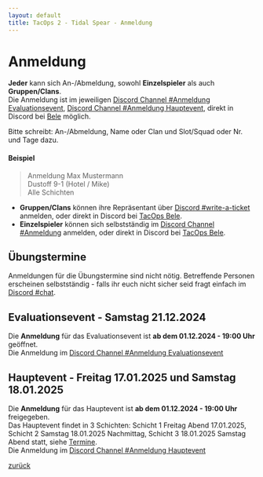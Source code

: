 ```yaml
---
layout: default
title: TacOps 2 - Tidal Spear - Anmeldung
---
```


# Anmeldung

**Jeder** kann sich An-/Abmeldung, sowohl **Einzelspieler** als auch **Gruppen/Clans**.  
Die Anmeldung ist im jeweiligen [Discord Channel #Anmeldung Evaluationsevent](), [Discord Channel #Anmeldung Hauptevent](), direkt in Discord bei [Bele](https://discordapp.com/users/chibi_mochizuki/) möglich.  

Bitte schreibt: An-/Abmeldung, Name oder Clan und Slot/Squad oder Nr. und Tage dazu.
#### Beispiel

> Anmeldung Max Mustermann\
> Dustoff 9-1 (Hotel / Mike)\
> Alle Schichten

* **Gruppen/Clans** können ihre Repräsentant über [Discord #write-a-ticket]() anmelden, oder direkt in Discord bei [TacOps Bele](https://discordapp.com/users/chibi_mochizuki/).
* **Einzelspieler** können sich selbstständig im [Discord Channel #Anmeldung]() anmelden, oder direkt in Discord bei [TacOps Bele](https://discordapp.com/users/chibi_mochizuki/).

## Übungstermine

Anmeldungen für die Übungstermine sind nicht nötig.
Betreffende Personen erscheinen selbstständig - falls ihr euch nicht sicher seid fragt einfach im [Discord #chat](https://discord.com/channels/1230998538926952578/1230998539388190792).

## Evaluationsevent - Samstag 21.12.2024
Die **Anmeldung** für das Evaluationsevent ist **ab dem 01.12.2024 - 19:00 Uhr** geöffnet.  
Die Anmeldung im [Discord Channel #Anmeldung Evaluationsevent](https://discord.com/channels/1230998538926952578/1295007787197272164)

## Hauptevent - Freitag 17.01.2025 und Samstag 18.01.2025

Die **Anmeldung** für das Hauptevent ist **ab dem 01.12.2024 - 19:00 Uhr** freigegeben.  
Das Hauptevent findet in 3 Schichten: Schicht 1 Freitag Abend 17.01.2025, Schicht 2 Samstag 18.01.2025 Nachmittag, Schicht 3 18.01.2025 Samstag Abend statt, siehe [Termine](./schedule.html).  
Die Anmeldung im [Discord Channel #Anmeldung Hauptevent](https://discord.com/channels/1230998538926952578/1295014852829380660)

[zurück](./)
